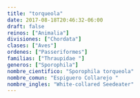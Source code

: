 ```yaml
---
title: "torqueola"
date: 2017-08-18T20:46:32-06:00
draft: false
reinos: ["Animalia"]
divisiones: ["Chordata"]
clases: ["Aves"]
ordenes: ["Passeriformes"]
familias: ["Thraupidae "]
generos: ["Sporophila"]
nombre_cientifico: "Sporophila torqueola"
nombre_comun: "Espiguero Collarejo "
nombre_ingles: "White-collared Seedeater"
---
```

